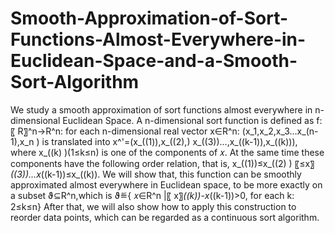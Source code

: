# Smooth-Approximation-of-Sort-Functions-Almost-Everywhere-in-Euclidean-Space-and-a-Smooth-Sort-Algorithm
We study a smooth approximation of sort functions almost everywhere in n-dimensional Euclidean Space. A n-dimensional sort function is defined as  f:〖 R〗^n→R^n:  for each n-dimensional  real  vector x∈R^n:  (x_1,x_2,x_3…x_(n-1),x_n )   is translated into  x^'=(x_((1)),x_((2),) x_((3))…,x_((k-1)),x_((k))),  where x_((k)  )(1≤k≤n) is one of the components of 𝑥. At the same time these components have the following order relation, that is, x_((1))≤x_((2) ) 〖≤x〗_((3))…x_((k-1))≤x_((k)). We will show that, this function can be smoothly approximated almost everywhere in Euclidean space, to be more exactly on a subset ϑ⊆R^n,which is ϑ≝{ 𝑥∈R^n |〖 x〗_((k))-x_((k-1))>0, for each k: 2≤k≤n} After that, we will also show how to apply this construction to reorder data points, which can be regarded as a continuous sort algorithm.
